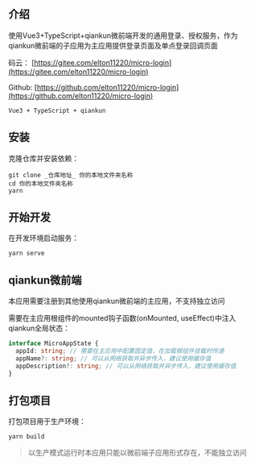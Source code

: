 ## 介绍

使用Vue3+TypeScript+qiankun微前端开发的通用登录、授权服务，作为qiankun微前端的子应用为主应用提供登录页面及单点登录回调页面

码云： [https://gitee.com/elton11220/micro-login](https://gitee.com/elton11220/micro-login)

Github: [https://github.com/elton11220/micro-login](https://github.com/elton11220/micro-login)

`Vue3 + TypeScript + qiankun`

## 安装

克隆仓库并安装依赖：

```shell
git clone _仓库地址_ 你的本地文件夹名称
cd 你的本地文件夹名称
yarn
```

## 开始开发

在开发环境启动服务：

```shell
yarn serve
```

## qiankun微前端

本应用需要注册到其他使用qiankun微前端的主应用，不支持独立访问

需要在主应用根组件的mounted钩子函数(onMounted, useEffect)中注入qiankun全局状态：
```TypeScript
interface MicroAppState {
  appId: string; // 需要在主应用中配置固定值，在加载根组件挂载时传递
  appName?: string; // 可以从网络获取并异步传入，建议使用缓存值
  appDescription?: string; // 可以从网络获取并异步传入，建议使用缓存值
}
```

## 打包项目

打包项目用于生产环境：

```shell
yarn build
```

> 以生产模式运行时本应用只能以微前端子应用形式存在，不能独立访问